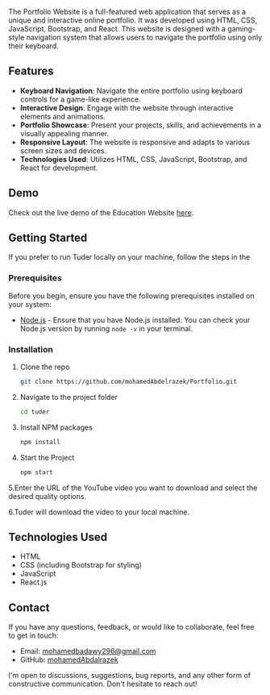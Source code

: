The Portfolio Website is a full-featured web application that serves as a unique and interactive online portfolio. It was developed using HTML, CSS, JavaScript, Bootstrap, and React. This website is designed with a gaming-style navigation system that allows users to navigate the portfolio using only their keyboard.



## Features

- **Keyboard Navigation**: Navigate the entire portfolio using keyboard controls for a game-like experience.
- **Interactive Design**: Engage with the website through interactive elements and animations.
- **Portfolio Showcase**: Present your projects, skills, and achievements in a visually appealing manner.
- **Responsive Layout**: The website is responsive and adapts to various screen sizes and devices.
- **Technologies Used**: Utilizes HTML, CSS, JavaScript, Bootstrap, and React for development.

## Demo

Check out the live demo of the Education Website [here](https://mohamedabdalrazek.github.io/Portfolio/).


## Getting Started

If you prefer to run Tuder locally on your machine, follow the steps in the

### Prerequisites

Before you begin, ensure you have the following prerequisites installed on your system:

- [Node.js](https://nodejs.org/) - Ensure that you have Node.js installed. You can check your Node.js version by running `node -v` in your terminal.

### Installation

1. Clone the repo
   ```sh
   git clone https://github.com/mohamedAbdelrazek/Portfolio.git
   ```
2. Navigate to the project folder
   ```sh
   cd tuder
   ```
3. Install NPM packages
   ```sh
   npm install
   ```
4. Start the Project
   ```js
   npm start
   ```
5.Enter the URL of the YouTube video you want to download and select the desired quality options.

6.Tuder will download the video to your local machine.


## Technologies Used

- HTML
- CSS (including Bootstrap for styling)
- JavaScript
- React.js
  
## Contact

If you have any questions, feedback, or would like to collaborate, feel free to get in touch:

- Email: [mohamedbadawy296@gmail.com](mailto:mohamedbadawy296@gmail.com)
- GitHub: [mohamedAbdalrazek](https://github.com/mohamedAbdalrazek)

I'm open to discussions, suggestions, bug reports, and any other form of constructive communication. Don't hesitate to reach out!
